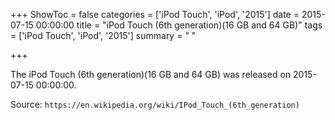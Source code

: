 +++
ShowToc = false
categories = ['iPod Touch', 'iPod', '2015']
date = 2015-07-15 00:00:00
title = "iPod Touch (6th generation)(16 GB and 64 GB)"
tags = ['iPod Touch', 'iPod', '2015']
summary = " "

+++

The iPod Touch (6th generation)(16 GB and 64 GB) was released on 2015-07-15 00:00:00.

Source: `https://en.wikipedia.org/wiki/IPod_Touch_(6th_generation)`


